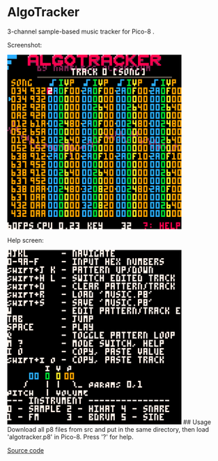 # AlgoTracker
3-channel sample-based music tracker for Pico-8 .

Screenshot:

  <img src="https://raw.githubusercontent.com/namalgo/algotracker/main/screenshots/algotracker.png" width="400px" >

Help screen:

  <img src="https://raw.githubusercontent.com/namalgo/algotracker/main/screenshots/algotracker-help.png" width="400px" >
## Usage
Download all p8 files from src and put in the same directory, then load 'algotracker.p8' in Pico-8.
Press '?' for help.

  [Source code](src/algotracker.p8)
